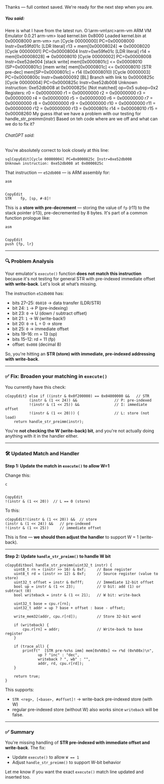 Thanks — full context saved. We're ready for the next step when you are.



##### You said:

Here is what I have from the latest run. O:\arm-vm\src>arm-vm ARM VM Emulator 0.0.21 arm-vm> load kernel.bin 0x8000 Loaded kernel.bin at 0x00008000 arm-vm> run [Cycle 00000000] PC=0x00008000 Instr=0xe59fd01c  [LDR literal] r13 = mem[0x00008024] => 0x00008020 [Cycle 00000001] PC=0x00008004 Instr=0xe59fe01c  [LDR literal] r14 = mem[0x00008028] => 0x00008010 [Cycle 00000002] PC=0x00008008 Instr=0xe52de004  [stack write] mem[0x0000801c] <= 0x00008010 (SP=0x0000801c)  [mem write] mem[0x0000801c] <= 0x00008010  [STR pre-dec] mem[SP=0x0000801c] = r14 (0x00008010) [Cycle 00000003] PC=0x0000800c Instr=0xeb000092  [BL] Branch with link to 0x0000825c [Cycle 00000004] PC=0x0000825c Instr=0xe52db008 Unknown instruction: 0xe52db008 at 0x0000825c  [Not matched] op=0x5 subop=0x2 Registers: r0  = 0x00000000  r1  = 0x00000000  r2  = 0x00000000  r3  = 0x00000000 r4  = 0x00000000  r5  = 0x00000000  r6  = 0x00000000  r7  = 0x00000000 r8  = 0x00000000  r9  = 0x00000000  r10 = 0x00000000  r11 = 0x00000000 r12 = 0x00000000  r13 = 0x0000801c  r14 = 0x00008010  r15 = 0x00008260 My guess ithat we have a problem with our testing for  handle_str_preimm(instr) Based on teh code where are we off and what can we do to fix it?



###### ChatGPT said:

You're absolutely correct to look closely at this line:

```
sqlCopyEdit[Cycle 00000004] PC=0x0000825c Instr=0xe52db008
Unknown instruction: 0xe52db008 at 0x0000825c
```

That instruction — `e52db008` — is ARM assembly for:

```
asm


CopyEdit
STR    fp, [sp, #-8]!
```

This is a **store with pre-decrement** — storing the value of `fp` (r11) to the stack pointer (r13), pre-decremented by 8 bytes. It's part of a common function prologue like:

```
asm


CopyEdit
push {fp, lr}
```

------

### 🔍 Problem Analysis

Your emulator's `execute()` function **does not match this instruction** because it's not testing for general STR with pre-indexed immediate offset **with write-back**. Let's look at what’s missing.

The instruction `e52db008` has:

- bits 27–25: `0b010` → data transfer (LDR/STR)
- bit 24: `1` → P (pre-indexing)
- bit 23: `0` → U (down / subtract offset)
- bit 21: `1` → W (write-back!)
- bit 20: `0` → L = 0 → store
- bit 25: `0` → immediate offset
- bits 19–16: rn = 13 (sp)
- bits 15–12: rd = 11 (fp)
- offset: `0x008` (decimal 8)

So, you're hitting an **STR (store) with immediate, pre-indexed addressing with write-back**.

------

### ✅ Fix: Broaden your matching in `execute()`

You currently have this check:

```
cCopyEdit} else if ((instr & 0x0f200000) == 0x04000000 &&   // STR
           (instr & (1 << 24)) &&                 // P: pre-indexed
           !(instr & (1 << 25)) &&                // I: immediate offset
           !(instr & (1 << 20))) {                // L: store (not load)
    return handle_str_preimm(instr);
```

You're **not checking the W (write-back) bit**, and you're not actually doing anything with it in the handler either.

------

### 🛠 Updated Match and Handler

**Step 1: Update the match in `execute()` to allow W=1**

Change this:

```
c


CopyEdit
!(instr & (1 << 20))  // L == 0 (store)
```

To this:

```
cCopyEdit!(instr & (1 << 20)) &&  // store
(instr & (1 << 24)) &&   // pre-indexed
!(instr & (1 << 25))     // immediate offset
```

This is fine — **we should then adjust the handler** to support W = 1 (write-back).

------

**Step 2: Update `handle_str_preimm()` to handle W bit**

```
cCopyEditbool handle_str_preimm(uint32_t instr) {
    uint8_t rn = (instr >> 16) & 0xf;     // Base register
    uint8_t rd = (instr >> 12) & 0xf;     // Source register (value to store)
    uint32_t offset = instr & 0xfff;      // Immediate 12-bit offset
    bool up = instr & (1 << 23);          // U bit: add (1) or subtract (0)
    bool writeback = instr & (1 << 21);   // W bit: write-back

    uint32_t base = cpu.r[rn];
    uint32_t addr = up ? base + offset : base - offset;

    write_mem32(addr, cpu.r[rd]);         // Store 32-bit word

    if (writeback) {
        cpu.r[rn] = addr;                 // Write-back to base register
    }

    if (trace_all) {
        printf("  [STR pre-%s%s imm] mem[0x%08x] <= r%d (0x%08x)\n",
               up ? "inc" : "dec",
               writeback ? ", wb" : "",
               addr, rd, cpu.r[rd]);
    }

    return true;
}
```

This supports:

- `STR <reg>, [<base>, #offset]!`  → write-back pre-indexed store (with W)
- regular pre-indexed store (without W) also works since `writeback` will be false.

------

### ✅ Summary

You're missing handling of **STR pre-indexed with immediate offset and write-back**. The fix:

- Update `execute()` to allow `W == 1`
- Adjust `handle_str_preimm()` to support W-bit behavior

Let me know if you want the exact `execute()` match line updated and inserted too.